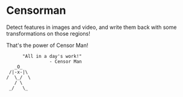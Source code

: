 # Censorman

Detect features in images and video, and write them back with some transformations on those regions!

That's the power of Censor Man!

```
      "All in a day's work!"
                - Censor Man
   _O_
 /|-x-|\
/  \_/  \
   / \
 _/   \_

```
